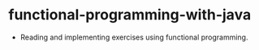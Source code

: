 # functional-programming-with-java
- Reading and implementing exercises using functional programming.
